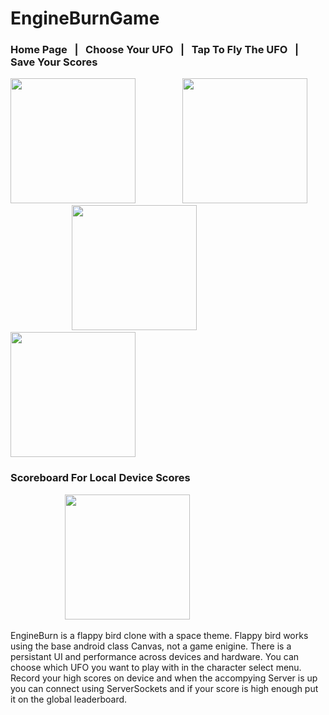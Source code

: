# EngineBurnGame

### Home Page &nbsp; | &nbsp; Choose Your UFO &nbsp; | &nbsp; Tap To Fly The UFO &nbsp; | &nbsp; Save Your Scores
<img src="https://i.imgur.com/v9K5TxN.png" height="200"> &nbsp;&nbsp;&nbsp;&nbsp;&nbsp;&nbsp;&nbsp;&nbsp;&nbsp;&nbsp;&nbsp;&nbsp;&nbsp;&nbsp;&nbsp;&nbsp;&nbsp; <img src="https://i.imgur.com/Z9Ns2Iv.png" height="200"> &nbsp;&nbsp;&nbsp;&nbsp;&nbsp;&nbsp;&nbsp;&nbsp;&nbsp;&nbsp;&nbsp;&nbsp;&nbsp;&nbsp;&nbsp;&nbsp;&nbsp;&nbsp;&nbsp;&nbsp;&nbsp;&nbsp;&nbsp;&nbsp; <img src="https://i.imgur.com/B7NQKAQ.png" height="200"> &nbsp;&nbsp;&nbsp;&nbsp;&nbsp;&nbsp;&nbsp;&nbsp;&nbsp;&nbsp;&nbsp;&nbsp;&nbsp;&nbsp;&nbsp;&nbsp;&nbsp;&nbsp;&nbsp;&nbsp;&nbsp;&nbsp;&nbsp;&nbsp;&nbsp;&nbsp; <img src="https://i.imgur.com/qKheWd1.png" height="200">
### Scoreboard For Local Device Scores
&nbsp;&nbsp;&nbsp;&nbsp;&nbsp;&nbsp;&nbsp;&nbsp;&nbsp;&nbsp;&nbsp;&nbsp;&nbsp;&nbsp;&nbsp;&nbsp;&nbsp;&nbsp;&nbsp;&nbsp;&nbsp; <img src="https://i.imgur.com/c3aSrO0.png" height="200">

EngineBurn is a flappy bird clone with a space theme.
Flappy bird works using the base android class Canvas, not a game enigine. There is a persistant UI and performance across devices and hardware.
You can choose which UFO you want to play with in the character select menu.
Record your high scores on device and when the accompying Server is up you can connect using ServerSockets and if your score is high enough put it on the global leaderboard.